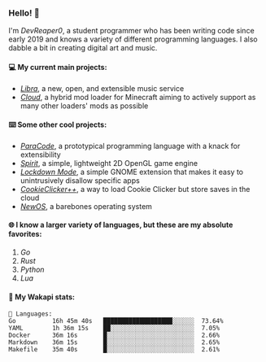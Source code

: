 ### Hello! 👋

I'm _DevReaper0_, a student programmer who has been writing code since early 2019 and knows a variety of different programming languages. I also dabble a bit in creating digital art and music.

#### 💻 My current main projects:

-   _[Libra](https://github.com/LibraMusic)_, a new, open, and extensible music service
-   _[Cloud](https://github.com/CloudLoaderMC/CloudLoader)_, a hybrid mod loader for Minecraft aiming to actively support as many other loaders' mods as possible

#### ⌨️ Some other cool projects:

-   _[ParaCode](https://github.com/ParaCodeLang/ParaCode)_, a prototypical programming language with a knack for extensibility
-   _[Spirit](https://gitlab.com/DevReaper0/SpiritEngine)_, a simple, lightweight 2D OpenGL game engine
-   _[Lockdown Mode](https://github.com/DevReaper0/GNOME-LockdownMode)_, a simple GNOME extension that makes it easy to unintrusively disallow specific apps
-   _[CookieClicker++](https://github.com/DevReaper0/CookieClickerPlusPlus)_, a way to load Cookie Clicker but store saves in the cloud
-   _[NewOS](https://github.com/DevReaper0/NewOS)_, a barebones operating system

#### 🌐 I know a larger variety of languages, but these are my absolute favorites:

1. _Go_
2. _Rust_
3. _Python_
4. _Lua_

#### 📡 My Wakapi stats:

```text
💾 Languages:
Go          16h 45m 40s   ███████████████████░░░░░░  73.64%
YAML        1h 36m 15s    ██░░░░░░░░░░░░░░░░░░░░░░░  7.05%
Docker      36m 16s       █░░░░░░░░░░░░░░░░░░░░░░░░  2.66%
Markdown    36m 15s       █░░░░░░░░░░░░░░░░░░░░░░░░  2.65%
Makefile    35m 40s       █░░░░░░░░░░░░░░░░░░░░░░░░  2.61%
```
